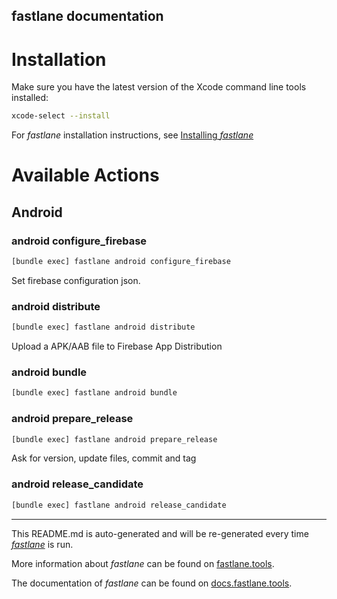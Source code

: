 fastlane documentation
----

# Installation

Make sure you have the latest version of the Xcode command line tools installed:

```sh
xcode-select --install
```

For _fastlane_ installation instructions, see [Installing _fastlane_](https://docs.fastlane.tools/#installing-fastlane)

# Available Actions

## Android

### android configure_firebase

```sh
[bundle exec] fastlane android configure_firebase
```

Set firebase configuration json.

### android distribute

```sh
[bundle exec] fastlane android distribute
```

Upload a APK/AAB file to Firebase App Distribution

### android bundle

```sh
[bundle exec] fastlane android bundle
```



### android prepare_release

```sh
[bundle exec] fastlane android prepare_release
```

Ask for version, update files, commit and tag

### android release_candidate

```sh
[bundle exec] fastlane android release_candidate
```



----

This README.md is auto-generated and will be re-generated every time [_fastlane_](https://fastlane.tools) is run.

More information about _fastlane_ can be found on [fastlane.tools](https://fastlane.tools).

The documentation of _fastlane_ can be found on [docs.fastlane.tools](https://docs.fastlane.tools).
